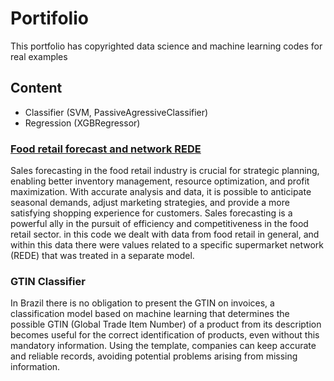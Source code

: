 # Portifolio

This portfolio has copyrighted data science and machine learning codes for real examples

## Content

- Classifier (SVM, PassiveAgressiveClassifier) 
- Regression (XGBRegressor)

### [Food retail forecast and network REDE](https://github.com/Gpaiva2814/Machine-Learning-Portifolio/blob/main/Previsao_varejoREDE.ipynb)

Sales forecasting in the food retail industry is crucial for strategic planning, enabling better inventory management, resource optimization, and profit maximization. With accurate analysis and data, it is possible to anticipate seasonal demands, adjust marketing strategies, and provide a more satisfying shopping experience for customers. Sales forecasting is a powerful ally in the pursuit of efficiency and competitiveness in the food retail sector.
in this code we dealt with data from food retail in general, and within this data there were values ​​related to a specific supermarket network (REDE) that was treated in a separate model.


### GTIN Classifier
In Brazil there is no obligation to present the GTIN on invoices, a classification model based on machine learning that determines the possible GTIN (Global Trade Item Number) of a product from its description becomes useful for the
 correct identification of products, even without this mandatory information. Using the template, companies can keep accurate and reliable records, avoiding potential problems arising from missing information.

